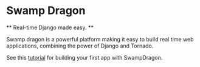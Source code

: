 # Swamp Dragon

** Real-time Django made easy. **

Swamp dragon is a powerful platform making it easy to build real time web applications, combining the power of 
Django and Tornado. 

See this [tutorial](http://jonashagstedt.github.io/swampdragon/) for building your first app with SwampDragon.
